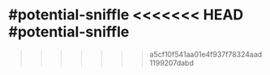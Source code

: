 #potential-sniffle
<<<<<<< HEAD
#potential-sniffle
=======
>>>>>>> a5cf10f541aa01e4f937f78324aad1199207dabd
